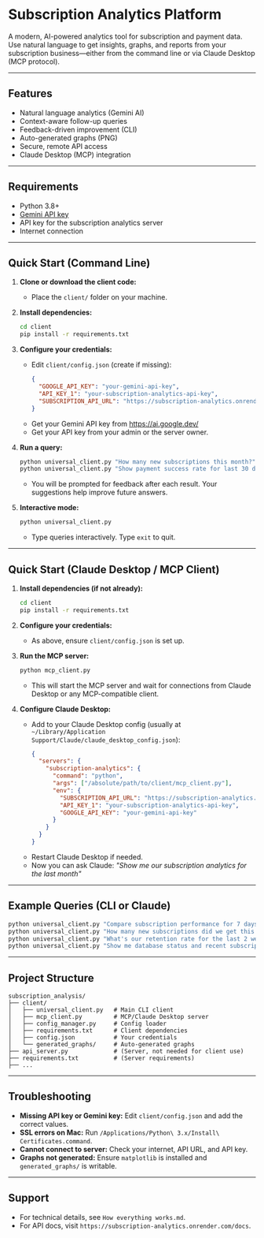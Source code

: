# Subscription Analytics Platform

A modern, AI-powered analytics tool for subscription and payment data. Use natural language to get insights, graphs, and reports from your subscription business—either from the command line or via Claude Desktop (MCP protocol).

---

## Features

- Natural language analytics (Gemini AI)
- Context-aware follow-up queries
- Feedback-driven improvement (CLI)
- Auto-generated graphs (PNG)
- Secure, remote API access
- Claude Desktop (MCP) integration

---

## Requirements

- Python 3.8+
- [Gemini API key](https://ai.google.dev/)
- API key for the subscription analytics server
- Internet connection

---

## Quick Start (Command Line)

1. **Clone or download the client code:**

   - Place the `client/` folder on your machine.

2. **Install dependencies:**

   ```bash
   cd client
   pip install -r requirements.txt
   ```

3. **Configure your credentials:**

   - Edit `client/config.json` (create if missing):
     ```json
     {
       "GOOGLE_API_KEY": "your-gemini-api-key",
       "API_KEY_1": "your-subscription-analytics-api-key",
       "SUBSCRIPTION_API_URL": "https://subscription-analytics.onrender.com"
     }
     ```
   - Get your Gemini API key from https://ai.google.dev/
   - Get your API key from your admin or the server owner.

4. **Run a query:**

   ```bash
   python universal_client.py "How many new subscriptions this month?"
   python universal_client.py "Show payment success rate for last 30 days with graph"
   ```

   - You will be prompted for feedback after each result. Your suggestions help improve future answers.

5. **Interactive mode:**
   ```bash
   python universal_client.py
   ```
   - Type queries interactively. Type `exit` to quit.

---

## Quick Start (Claude Desktop / MCP Client)

1. **Install dependencies (if not already):**

   ```bash
   cd client
   pip install -r requirements.txt
   ```

2. **Configure your credentials:**

   - As above, ensure `client/config.json` is set up.

3. **Run the MCP server:**

   ```bash
   python mcp_client.py
   ```

   - This will start the MCP server and wait for connections from Claude Desktop or any MCP-compatible client.

4. **Configure Claude Desktop:**
   - Add to your Claude Desktop config (usually at `~/Library/Application Support/Claude/claude_desktop_config.json`):
     ```json
     {
       "servers": {
         "subscription-analytics": {
           "command": "python",
           "args": ["/absolute/path/to/client/mcp_client.py"],
           "env": {
             "SUBSCRIPTION_API_URL": "https://subscription-analytics.onrender.com",
             "API_KEY_1": "your-subscription-analytics-api-key",
             "GOOGLE_API_KEY": "your-gemini-api-key"
           }
         }
       }
     }
     ```
   - Restart Claude Desktop if needed.
   - Now you can ask Claude: _"Show me our subscription analytics for the last month"_

---

## Example Queries (CLI or Claude)

```bash
python universal_client.py "Compare subscription performance for 7 days vs 30 days"
python universal_client.py "How many new subscriptions did we get this month?"
python universal_client.py "What's our retention rate for the last 2 weeks?"
python universal_client.py "Show me database status and recent subscription summary"
```

---

## Project Structure

```
subscription_analysis/
├── client/
│   ├── universal_client.py   # Main CLI client
│   ├── mcp_client.py         # MCP/Claude Desktop server
│   ├── config_manager.py     # Config loader
│   ├── requirements.txt      # Client dependencies
│   ├── config.json           # Your credentials
│   └── generated_graphs/     # Auto-generated graphs
├── api_server.py             # (Server, not needed for client use)
├── requirements.txt          # (Server requirements)
├── ...
```

---

## Troubleshooting

- **Missing API key or Gemini key:** Edit `client/config.json` and add the correct values.
- **SSL errors on Mac:** Run `/Applications/Python\ 3.x/Install\ Certificates.command`.
- **Cannot connect to server:** Check your internet, API URL, and API key.
- **Graphs not generated:** Ensure `matplotlib` is installed and `generated_graphs/` is writable.

---

## Support

- For technical details, see `How everything works.md`.
- For API docs, visit `https://subscription-analytics.onrender.com/docs`.
